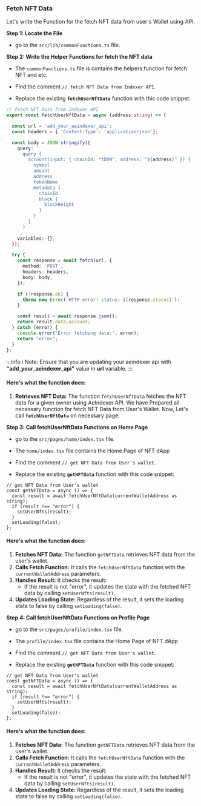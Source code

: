 ### Fetch NFT Data

Let's write the Function for the fetch NFT data from user's Wallet using API.

**Step 1: Locate the File**

- go to the `src/lib/commonFunctions.ts` file.

**Step 2: Write the Helper Functions for fetch the NFT data**

- The `commonFunctions.ts` file is contains the helpers function for fetch NFT and etc.
- Find the comment `// fetch NFT Data from Indexer API`.

- Replace the existing **`fetchUserNftData`** function with this code snippet:

```ts title="commonFunctions.ts"
// fetch NFT Data from Indexer API
export const fetchUserNftData = async (address:string) => {

  const url = 'add_your_aeindexer_api';
  const headers = { 'Content-Type': 'application/json'};

  const body = JSON.stringify({
    query: `
      query {
        account(input: { chainId: "tDVW", address: "${address}" }) {
          symbol
          amount
          address
          tokenName
          metadata {
            chainId
            block {
              blockHeight
            }
          }
        }
      }
    `,
    variables: {},
  });

  try {
    const response = await fetch(url, {
      method: 'POST',
      headers: headers,
      body: body,
    });

    if (!response.ok) {
      throw new Error(`HTTP error! status: ${response.status}`);
    }

    const result = await response.json();
    return result.data.account;
  } catch (error) {
    console.error('Error fetching data:', error);
    return "error";
  }
};
```
:::info
ℹ️ Note: Ensure that you are updating your aeindexer api with **"add_your_aeindexer_api"** value in **url** variable.
:::
#### Here's what the function does:
1. **Retrieves NFT Data:** The function `fetchUserNftData` fetches the NFT data for a given owner using AeIndexer API.
We have Prepared all necessary function for fetch NFT Data from User's Wallet.
Now, Let's call **`fetchUserNftData`** on necessary page.

**Step 3: Call fetchUserNftData Functions on Home Page**

- go to the `src/pages/home/index.tsx` file.
- The `home/index.tsx` file contains the Home Page of NFT dApp
- Find the comment `// get NFT Data from User's wallet`.

- Replace the existing **`getNFTData`** function with this code snippet:

```tsx title="home/index.tsx"
// get NFT Data from User's wallet
const getNFTData = async () => {
  const result = await fetchUserNftData(currentWalletAddress as string);
  if (result !== "error") {
    setUserNfts(result);
  }
  setLoading(false);
};
```
#### Here's what the function does:
1. **Fetches NFT Data:** The function `getNFTData` retrieves NFT data from the user's wallet.
2. **Calls Fetch Function:** It calls the `fetchUserNftData` function with the `currentWalletAddress` parameters.
3. **Handles Result:** It checks the result:
   - If the result is not "error", it updates the state with the fetched NFT data by calling `setUserNfts(result)`.
4. **Updates Loading State:** Regardless of the result, it sets the loading state to false by calling `setLoading(false)`.

**Step 4: Call fetchUserNftData Functions on Profile Page**

- go to the `src/pages/profile/index.tsx` file.
- The `profile/index.tsx` file contains the Home Page of NFT dApp
- Find the comment `// get NFT Data from User's wallet`.

- Replace the existing **`getNFTData`** function with this code snippet:

```tsx title="profile/index.tsx"
// get NFT Data from User's wallet
const getNFTData = async () => {
  const result = await fetchUserNftData(currentWalletAddress as string);
  if (result !== "error") {
    setUserNfts(result);
  }
  setLoading(false);
};
```
#### Here's what the function does:
1. **Fetches NFT Data:** The function `getNFTData` retrieves NFT data from the user's wallet.
2. **Calls Fetch Function:** It calls the `fetchUserNftData` function with the `currentWalletAddress` parameters.
3. **Handles Result:** It checks the result:
   - If the result is not "error", it updates the state with the fetched NFT data by calling `setUserNfts(result)`.
4. **Updates Loading State:** Regardless of the result, it sets the loading state to false by calling `setLoading(false)`.
